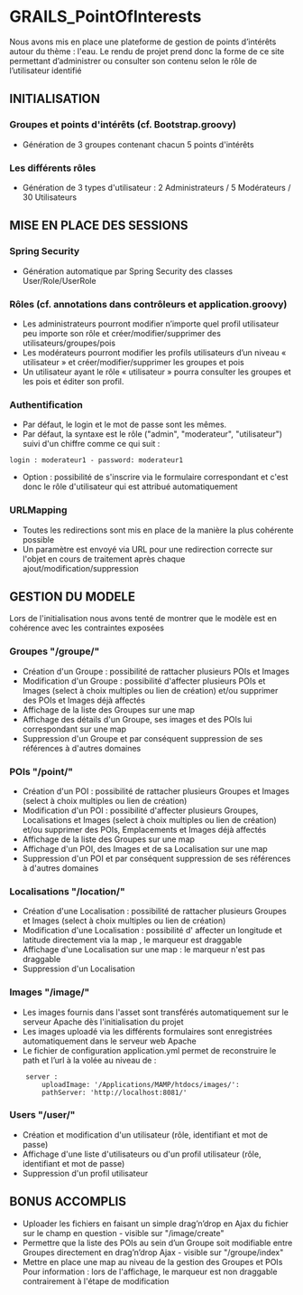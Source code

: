 # GRAILS_PointOfInterests

Nous avons mis en place une plateforme de gestion de points d’intérêts autour du thème : l'eau. 
Le rendu de projet prend donc la forme de ce site permettant d’administrer ou consulter son contenu selon le rôle de l’utilisateur identifié

## INITIALISATION

### Groupes et points d'intérêts (cf. Bootstrap.groovy)
- Génération de 3 groupes contenant chacun 5 points d'intérêts

### Les différents rôles
- Génération de 3 types d'utilisateur : 2 Administrateurs / 5 Modérateurs / 30 Utilisateurs

## MISE EN PLACE DES SESSIONS

### Spring Security
- Génération automatique par Spring Security des classes User/Role/UserRole

### Rôles (cf. annotations dans contrôleurs et application.groovy)
- Les administrateurs pourront modifier n’importe quel profil utilisateur peu importe son rôle et créer/modifier/supprimer des utilisateurs/groupes/pois
- Les modérateurs pourront modifier les profils utilisateurs d’un niveau « utilisateur » et créer/modifier/supprimer les groupes et pois
- Un utilisateur ayant le rôle « utilisateur » pourra consulter les groupes et les pois et éditer son profil.

### Authentification
- Par défaut, le login et le mot de passe sont les mêmes.
- Par défaut, la syntaxe est le rôle ("admin", "moderateur", "utilisateur") suivi d'un chiffre comme ce qui suit : 
``` 
login : moderateur1 - password: moderateur1
``` 
- Option : possibilité de s'inscrire via le formulaire correspondant et c'est donc le rôle d'utilisateur qui est attribué automatiquement

### URLMapping
- Toutes les redirections sont mis en place de la manière la plus cohérente possible 
- Un paramètre est envoyé via URL pour une redirection correcte sur l'objet en cours de traitement après chaque ajout/modification/suppression

## GESTION DU MODELE
Lors de l'initialisation nous avons tenté de montrer que le modèle est en cohérence avec les contraintes exposées

### Groupes "/groupe/"
- Création d'un Groupe : possibilité de rattacher plusieurs POIs et Images
- Modification d'un Groupe : possibilité d'affecter plusieurs POIs et Images (select à choix multiples ou lien de création) 
et/ou supprimer des POIs et Images déjà affectés
- Affichage de la liste des Groupes sur une map
- Affichage des détails d'un Groupe, ses images et des POIs lui correspondant sur une map
- Suppression d'un Groupe et par conséquent suppression de ses références à d'autres domaines

### POIs "/point/"
- Création d'un POI : possibilité de rattacher plusieurs Groupes et Images (select à choix multiples ou lien de création)
- Modification d'un POI : possibilité d'affecter plusieurs Groupes, Localisations et Images (select à choix multiples ou lien de création) 
et/ou supprimer des POIs, Emplacements et Images déjà affectés
- Affichage de la liste des Groupes sur une map
- Affichage d'un POI, des Images et de sa Localisation sur une map
- Suppression d'un POI et par conséquent suppression de ses références à d'autres domaines

### Localisations "/location/"
- Création d'une Localisation : possibilité de rattacher plusieurs Groupes et Images (select à choix multiples ou lien de création)
- Modification d'une Localisation : possibilité d' affecter un longitude et latitude directement via la map , le marqueur est draggable
- Affichage d'une Localisation sur une map : le marqueur n'est pas draggable
- Suppression d'un Localisation

### Images "/image/"
- Les images fournis dans l'asset sont transférés automatiquement sur le serveur Apache dès l'initialisation du projet
- Les images uploadé via les différents formulaires sont enregistrées automatiquement dans le serveur web Apache
- Le fichier de configuration application.yml permet de reconstruire le path et l’url à la volée au niveau de : 
``` 
    server : 
        uploadImage: '/Applications/MAMP/htdocs/images/': 
        pathServer: 'http://localhost:8081/'
``` 

### Users "/user/"
- Création et modification d'un utilisateur (rôle, identifiant et mot de passe)
- Affichage d'une liste d'utilisateurs ou d'un profil utilisateur (rôle, identifiant et mot de passe)
- Suppression d'un profil utilisateur

## BONUS ACCOMPLIS
- Uploader les fichiers en faisant un simple drag’n’drop en Ajax du fichier sur le champ en question - visible sur "/image/create"
- Permettre que la liste des POIs au sein d’un Groupe soit modifiable entre Groupes directement en drag’n’drop Ajax - visible sur "/groupe/index"
- Mettre en place une map au niveau de la gestion des Groupes et POIs 
Pour information : lors de l'affichage, le marqueur est non draggable contrairement à l'étape de modification
